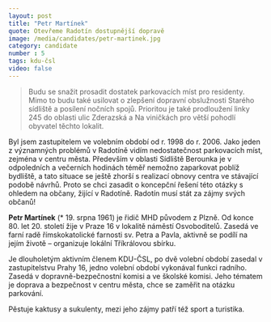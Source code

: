 ```yaml
---
layout: post
title: "Petr Martínek"
quote: Otevřeme Radotín dostupnější dopravě
image: /media/candidates/petr-martinek.jpg
category: candidate
number : 5
tags: kdu-čsl
video: false
---
```


> Budu se snažit prosadit dostatek parkovacích míst pro residenty. Mimo to budu také
usilovat o zlepšení dopravní obslužnosti Starého sídliště a posílení nočních spojů. Prioritou je také prodloužení linky 245 do oblasti ulic Zderazská a Na viničkách pro větší pohodlí obyvatel těchto lokalit.

Byl jsem zastupitelem ve volebním období od r. 1998 do r. 2006. Jako jeden z významných problémů
v Radotíně vidím nedostatečnost parkovacích míst, zejména v centru města. Především v oblasti
Sídliště Berounka je v odpoledních a večerních hodinách téměř nemožno zaparkovat poblíž bydliště,
a tato situace se ještě zhorší s realizací obnovy centra ve stávající podobě návrhů. Proto se chci
zasadit o koncepční řešení této otázky s ohledem na občany, žijící v Radotíně. Radotín musí stát za
zájmy svých občanů!

**Petr Martínek** (* 19. srpna 1961) je řidič MHD původem z Plzně. Od konce 80. let 20. století žije v Praze 16 v lokalitě náměstí Osvoboditelů. Zasedá ve farní radě římskokatolické farnosti sv. Petra a Pavla, aktivně se podílí na jejím životě – organizuje lokální Tříkrálovou sbírku. 

Je dlouholetým aktivním členem KDU-ČSL, po dvě volební období zasedal v zastupitelstvu Prahy 16, jedno volební období vykonával funkci radního. Zasedá v dopravně-bezpečnostní komisi a ve školské komisi. Jeho tématem je doprava a bezpečnost v centru města, chce se zaměřit na otázku parkování.

Pěstuje kaktusy a sukulenty, mezi jeho zájmy patří též sport a turistika.
